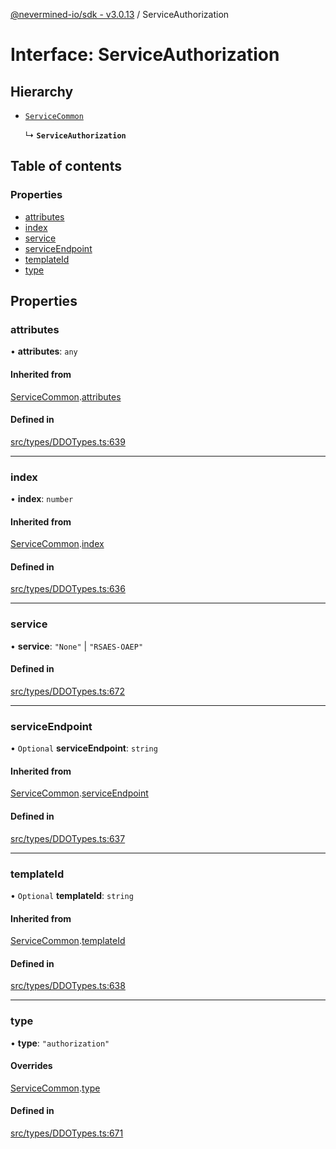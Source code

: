 [@nevermined-io/sdk - v3.0.13](../code-reference.md) / ServiceAuthorization

# Interface: ServiceAuthorization

## Hierarchy

- [`ServiceCommon`](ServiceCommon.md)

  ↳ **`ServiceAuthorization`**

## Table of contents

### Properties

- [attributes](ServiceAuthorization.md#attributes)
- [index](ServiceAuthorization.md#index)
- [service](ServiceAuthorization.md#service)
- [serviceEndpoint](ServiceAuthorization.md#serviceendpoint)
- [templateId](ServiceAuthorization.md#templateid)
- [type](ServiceAuthorization.md#type)

## Properties

### attributes

• **attributes**: `any`

#### Inherited from

[ServiceCommon](ServiceCommon.md).[attributes](ServiceCommon.md#attributes)

#### Defined in

[src/types/DDOTypes.ts:639](https://github.com/nevermined-io/sdk-js/blob/0d598e72febf7cfaf48859e35dd566c39e7d5682/src/types/DDOTypes.ts#L639)

---

### index

• **index**: `number`

#### Inherited from

[ServiceCommon](ServiceCommon.md).[index](ServiceCommon.md#index)

#### Defined in

[src/types/DDOTypes.ts:636](https://github.com/nevermined-io/sdk-js/blob/0d598e72febf7cfaf48859e35dd566c39e7d5682/src/types/DDOTypes.ts#L636)

---

### service

• **service**: `"None"` \| `"RSAES-OAEP"`

#### Defined in

[src/types/DDOTypes.ts:672](https://github.com/nevermined-io/sdk-js/blob/0d598e72febf7cfaf48859e35dd566c39e7d5682/src/types/DDOTypes.ts#L672)

---

### serviceEndpoint

• `Optional` **serviceEndpoint**: `string`

#### Inherited from

[ServiceCommon](ServiceCommon.md).[serviceEndpoint](ServiceCommon.md#serviceendpoint)

#### Defined in

[src/types/DDOTypes.ts:637](https://github.com/nevermined-io/sdk-js/blob/0d598e72febf7cfaf48859e35dd566c39e7d5682/src/types/DDOTypes.ts#L637)

---

### templateId

• `Optional` **templateId**: `string`

#### Inherited from

[ServiceCommon](ServiceCommon.md).[templateId](ServiceCommon.md#templateid)

#### Defined in

[src/types/DDOTypes.ts:638](https://github.com/nevermined-io/sdk-js/blob/0d598e72febf7cfaf48859e35dd566c39e7d5682/src/types/DDOTypes.ts#L638)

---

### type

• **type**: `"authorization"`

#### Overrides

[ServiceCommon](ServiceCommon.md).[type](ServiceCommon.md#type)

#### Defined in

[src/types/DDOTypes.ts:671](https://github.com/nevermined-io/sdk-js/blob/0d598e72febf7cfaf48859e35dd566c39e7d5682/src/types/DDOTypes.ts#L671)
